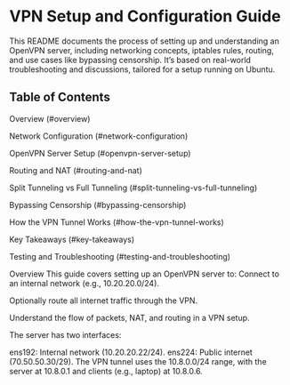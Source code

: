 # VPN Setup and Configuration Guide

This README documents the process of setting up and understanding an OpenVPN server, including networking concepts, iptables rules, routing, and use cases like bypassing censorship. 
It’s based on real-world troubleshooting and discussions, tailored for a setup running on Ubuntu.

## Table of Contents

Overview (#overview)

Network Configuration (#network-configuration)

OpenVPN Server Setup (#openvpn-server-setup)

Routing and NAT (#routing-and-nat)

Split Tunneling vs Full Tunneling (#split-tunneling-vs-full-tunneling)

Bypassing Censorship (#bypassing-censorship)

How the VPN Tunnel Works (#how-the-vpn-tunnel-works)

Key Takeaways (#key-takeaways)

Testing and Troubleshooting (#testing-and-troubleshooting)

Overview
This guide covers setting up an OpenVPN server to:
Connect to an internal network (e.g., 10.20.20.0/24).

Optionally route all internet traffic through the VPN.

Understand the flow of packets, NAT, and routing in a VPN setup.

The server has two interfaces:

ens192: Internal network (10.20.20.22/24).
ens224: Public internet (70.50.50.30/29).
The VPN tunnel uses the 10.8.0.0/24 range, with the server at 10.8.0.1 and clients (e.g., laptop) at 10.8.0.6.

